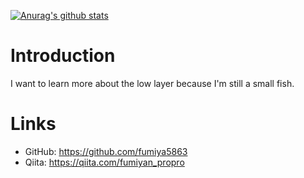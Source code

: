 [![Anurag's github stats](https://github-readme-stats.vercel.app/api?username=fumiya5863&show_icons=true&theme=blue-green)](https://github.com/anuraghazra/github-readme-stats)

# Introduction
I want to learn more about the low layer because I'm still a small fish.

# Links

* GitHub: https://github.com/fumiya5863
* Qiita: https://qiita.com/fumiyan_propro

<!--
**fumiya5863/fumiya5863** is a ✨ _special_ ✨ repository because its `README.md` (this file) appears on your GitHub profile.

Here are some ideas to get you started:

- 🔭 I’m currently working on ...
- 🌱 I’m currently learning ...
- 👯 I’m looking to collaborate on ...
- 🤔 I’m looking for help with ...
- 💬 Ask me about ...
- 📫 How to reach me: ...
- 😄 Pronouns: ...
- ⚡ Fun fact: ...
-->
